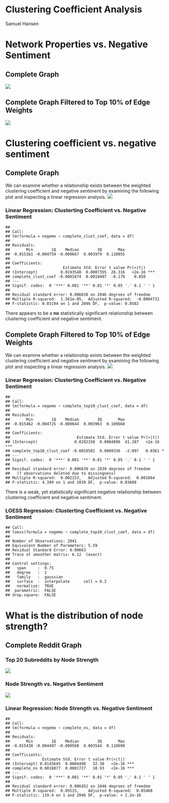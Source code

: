 Clustering Coefficient Analysis
================
Samuel Hansen

Network Properties vs. Negative Sentiment
=========================================

Complete Graph
--------------

![](clust_coef_analysis_files/figure-markdown_github/unnamed-chunk-2-1.png)

Complete Graph Filtered to Top 10% of Edge Weights
--------------------------------------------------

![](clust_coef_analysis_files/figure-markdown_github/unnamed-chunk-3-1.png)

Clustering coefficient vs. negative sentiment
=============================================

Complete Graph
--------------

We can examine whether a relationship exists between the weighted clustering coefficient and negative sentiment by examining the following plot and inspecting a linear regression analysis. ![](clust_coef_analysis_files/figure-markdown_github/unnamed-chunk-4-1.png)

### Linear Regression: Clusterting Coefficient vs. Negative Sentiment

    ## 
    ## Call:
    ## lm(formula = negemo ~ complete_clust_coef, data = df)
    ## 
    ## Residuals:
    ##       Min        1Q    Median        3Q       Max 
    ## -0.015161 -0.004759 -0.000667  0.003979  0.110055 
    ## 
    ## Coefficients:
    ##                       Estimate Std. Error t value Pr(>|t|)    
    ## (Intercept)          0.0193548  0.0007355  26.316   <2e-16 ***
    ## complete_clust_coef -0.0001874  0.0010487  -0.179    0.858    
    ## ---
    ## Signif. codes:  0 '***' 0.001 '**' 0.01 '*' 0.05 '.' 0.1 ' ' 1
    ## 
    ## Residual standard error: 0.006638 on 2046 degrees of freedom
    ## Multiple R-squared:  1.561e-05,  Adjusted R-squared:  -0.0004731 
    ## F-statistic: 0.03194 on 1 and 2046 DF,  p-value: 0.8582

There appears to be a **no** statistically significant relationship between clustering coefficient and negative sentiment.

Complete Graph Filtered to Top 10% of Edge Weights
--------------------------------------------------

We can examine whether a relationship exists between the weighted clustering coefficient and negative sentiment by examining the following plot and inspecting a linear regression analysis. ![](clust_coef_analysis_files/figure-markdown_github/unnamed-chunk-6-1.png)

### Linear Regression: Clusterting Coefficient vs. Negative Sentiment

    ## 
    ## Call:
    ## lm(formula = negemo ~ complete_top10_clust_coef, data = df)
    ## 
    ## Residuals:
    ##       Min        1Q    Median        3Q       Max 
    ## -0.015462 -0.004725 -0.000644  0.003963  0.109668 
    ## 
    ## Coefficients:
    ##                             Estimate Std. Error t value Pr(>|t|)    
    ## (Intercept)                0.0202158  0.0004896  41.287   <2e-16 ***
    ## complete_top10_clust_coef -0.0019582  0.0009336  -2.097   0.0361 *  
    ## ---
    ## Signif. codes:  0 '***' 0.001 '**' 0.01 '*' 0.05 '.' 0.1 ' ' 1
    ## 
    ## Residual standard error: 0.006639 on 2039 degrees of freedom
    ##   (7 observations deleted due to missingness)
    ## Multiple R-squared:  0.002153,   Adjusted R-squared:  0.001664 
    ## F-statistic: 4.399 on 1 and 2039 DF,  p-value: 0.03608

There is a weak, yet statistically significant negative relationship between clustering coefficient and negative sentiment.

### LOESS Regression: Clusterting Coefficient vs. Negative Sentiment

    ## Call:
    ## loess(formula = negemo ~ complete_top10_clust_coef, data = df)
    ## 
    ## Number of Observations: 2041 
    ## Equivalent Number of Parameters: 5.59 
    ## Residual Standard Error: 0.00663 
    ## Trace of smoother matrix: 6.12  (exact)
    ## 
    ## Control settings:
    ##   span     :  0.75 
    ##   degree   :  2 
    ##   family   :  gaussian
    ##   surface  :  interpolate      cell = 0.2
    ##   normalize:  TRUE
    ##  parametric:  FALSE
    ## drop.square:  FALSE

What is the distribution of node strength?
==========================================

Complete Reddit Graph
---------------------

### Top 20 Subreddits by Node Strength

![](clust_coef_analysis_files/figure-markdown_github/unnamed-chunk-9-1.png)

### Node Strength vs. Negative Sentiment

![](clust_coef_analysis_files/figure-markdown_github/unnamed-chunk-10-1.png)

### Linear Regression: Node Strength vs. Negative Sentiment

    ## 
    ## Call:
    ## lm(formula = negemo ~ complete_ns, data = df)
    ## 
    ## Residuals:
    ##       Min        1Q    Median        3Q       Max 
    ## -0.015438 -0.004497 -0.000560  0.003544  0.110690 
    ## 
    ## Coefficients:
    ##              Estimate Std. Error t value Pr(>|t|)    
    ## (Intercept) 0.0145645  0.0004498   32.38   <2e-16 ***
    ## complete_ns 0.0018877  0.0001727   10.93   <2e-16 ***
    ## ---
    ## Signif. codes:  0 '***' 0.001 '**' 0.01 '*' 0.05 '.' 0.1 ' ' 1
    ## 
    ## Residual standard error: 0.006452 on 2046 degrees of freedom
    ## Multiple R-squared:  0.05515,    Adjusted R-squared:  0.05468 
    ## F-statistic: 119.4 on 1 and 2046 DF,  p-value: < 2.2e-16
